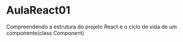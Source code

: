 # AulaReact01
Compreendendo a estrutura do projeto React e o ciclo de vida de um componente(class Component)
